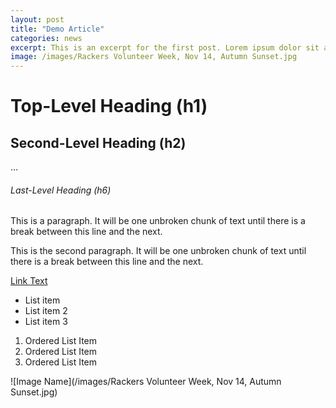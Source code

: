 ```yaml
---
layout: post
title: "Demo Article"
categories: news
excerpt: This is an excerpt for the first post. Lorem ipsum dolor sit amet, consectetur adipisicing elit.
image: /images/Rackers Volunteer Week, Nov 14, Autumn Sunset.jpg
---
```


# Top-Level Heading (h1)

## Second-Level Heading (h2)

...

###### Last-Level Heading (h6)

This is a paragraph. It will be one unbroken chunk of text until there is a break between this line and the next. 

This is the second paragraph. It will be one unbroken chunk of text until there is a break between this line and the next. 


[Link Text](http://path.to/link)

- List item
- List item 2
- List item 3

1. Ordered List Item
2. Ordered List Item
3. Ordered List Item

![Image Name](/images/Rackers Volunteer Week, Nov 14, Autumn Sunset.jpg)
